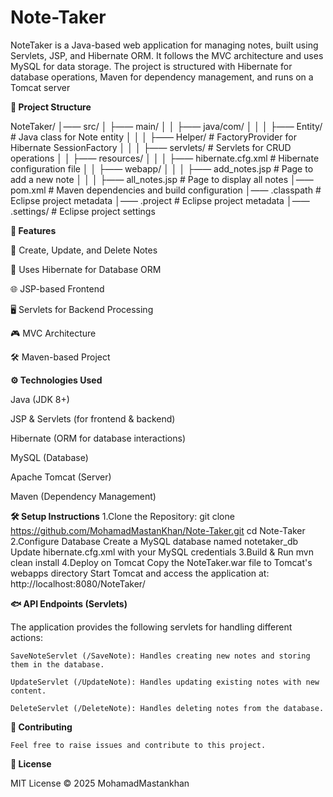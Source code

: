 # Note-Taker
NoteTaker is a Java-based web application for managing notes, built using Servlets, JSP, and Hibernate ORM. It follows the MVC architecture and uses MySQL for data storage. The project is structured with Hibernate for database operations, Maven for dependency management, and runs on a Tomcat server

**📂 Project Structure**

NoteTaker/
│—— src/
│   ├—— main/
│   │   ├—— java/com/
│   │   │   ├—— Entity/            # Java class for Note entity
│   │   │   ├—— Helper/            # FactoryProvider for Hibernate SessionFactory
│   │   │   ├—— servlets/          # Servlets for CRUD operations
│   │   ├—— resources/
│   │   │   ├—— hibernate.cfg.xml  # Hibernate configuration file
│   │   ├—— webapp/
│   │   │   ├—— add_notes.jsp      # Page to add a new note
│   │   │   ├—— all_notes.jsp      # Page to display all notes
│—— pom.xml                        # Maven dependencies and build configuration
│—— .classpath                      # Eclipse project metadata
│—— .project                        # Eclipse project metadata
│—— .settings/                      # Eclipse project settings


**🚀 Features**

📝 Create, Update, and Delete Notes

📂 Uses Hibernate for Database ORM

🌐 JSP-based Frontend

🖥️ Servlets for Backend Processing

🎮 MVC Architecture

🛠️ Maven-based Project

**⚙️ Technologies Used**

Java (JDK 8+)

JSP & Servlets (for frontend & backend)

Hibernate (ORM for database interactions)

MySQL (Database)

Apache Tomcat (Server)

Maven (Dependency Management)

**🛠️ Setup Instructions**
    1.Clone the Repository:
       git clone https://github.com/MohamadMastanKhan/Note-Taker.git
       cd Note-Taker
    2.Configure Database
            Create a MySQL database named notetaker_db
            Update hibernate.cfg.xml with your MySQL credentials
    3.Build & Run
            mvn clean install
    4.Deploy on Tomcat
            Copy the NoteTaker.war file to Tomcat's webapps directory
            Start Tomcat and access the application at:  
                http://localhost:8080/NoteTaker/

**🐟 API Endpoints (Servlets)**

The application provides the following servlets for handling different actions:

    SaveNoteServlet (/SaveNote): Handles creating new notes and storing them in the database.

    UpdateServlet (/UpdateNote): Handles updating existing notes with new content.

    DeleteServlet (/DeleteNote): Handles deleting notes from the database.

**🤝 Contributing**

    Feel free to raise issues and contribute to this project.

**🐝 License**

MIT License © 2025 MohamadMastankhan
  
